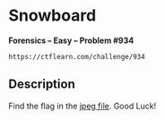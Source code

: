# Snowboard

**Forensics – Easy – Problem #934**

`https://ctflearn.com/challenge/934`


## Description

Find the flag in the [jpeg file](./extra/image.jpg). Good Luck!
